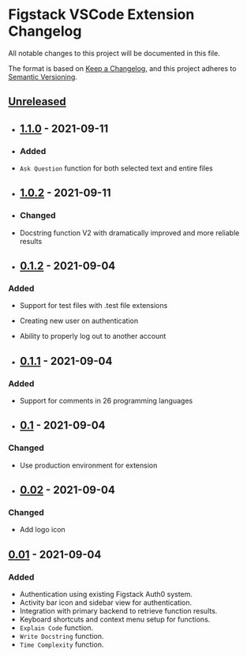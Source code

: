 # Figstack VSCode Extension Changelog

All notable changes to this project will be documented in this file.

The format is based on [Keep a Changelog](https://keepachangelog.com/en/1.0.0/),
and this project adheres to [Semantic Versioning](https://semver.org/spec/v2.0.0.html).

## [Unreleased]

- ## [1.1.0] - 2021-09-11

- ### Added

- `Ask Question` function for both selected text and entire files

- ## [1.0.2] - 2021-09-11

- ### Changed

- Docstring function V2 with dramatically improved and more reliable results

- ## [0.1.2] - 2021-09-04

### Added

- Support for test files with .test file extensions
- Creating new user on authentication
- Ability to properly log out to another account

- ## [0.1.1] - 2021-09-04

### Added

- Support for comments in 26 programming languages

- ## [0.1] - 2021-09-04

### Changed

- Use production environment for extension

- ## [0.02] - 2021-09-04

### Changed

- Add logo icon

## [0.01] - 2021-09-04

### Added

- Authentication using existing Figstack Auth0 system.
- Activity bar icon and sidebar view for authentication.
- Integration with primary backend to retrieve function results.
- Keyboard shortcuts and context menu setup for functions.
- `Explain Code` function.
- `Write Docstring` function.
- `Time Complexity` function.

[Unreleased]: https://github.com/figstack/vscode
[1.1.0]: https://github.com/figstack/vscode
[1.0.2]: https://github.com/figstack/vscode
[0.1.2]: https://github.com/figstack/vscode
[0.1.1]: https://github.com/figstack/vscode
[0.1]: https://github.com/figstack/vscode
[0.02]: https://github.com/figstack/vscode
[0.01]: https://github.com/figstack/vscode
